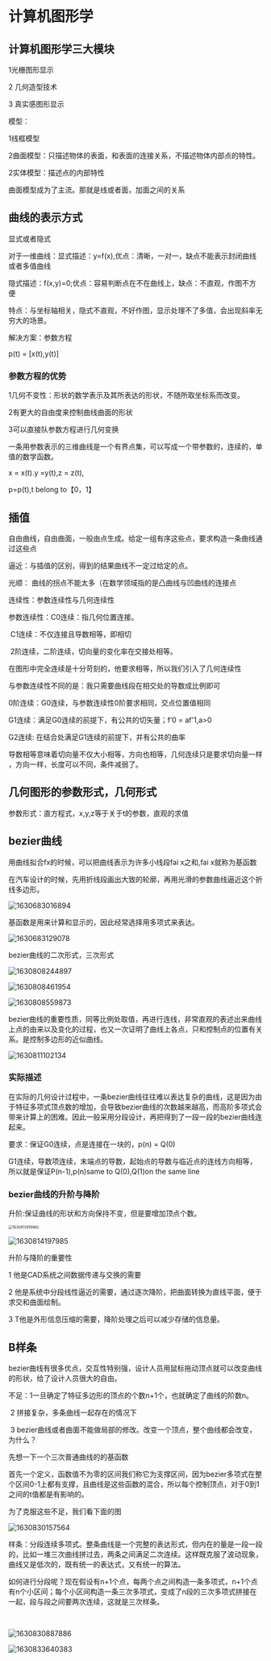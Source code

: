 # 计算机图形学

## 计算机图形学三大模块

1光栅图形显示

2 几何造型技术

3 真实感图形显示

模型：

1线框模型

2曲面模型：只描述物体的表面，和表面的连接关系，不描述物体内部点的特性。

2实体模型：描述点的内部特性



曲面模型成为了主流。那就是线或者面，加面之间的关系



## 曲线的表示方式

显式或者隐式



对于一维曲线：显式描述：y=f(x),优点：清晰，一对一，缺点不能表示封闭曲线或者多值曲线

隐式描述：f(x,y)=0;优点：容易判断点在不在曲线上，缺点：不直观，作图不方便



特点：与坐标轴相关，隐式不直观，不好作图，显示处理不了多值，会出现斜率无穷大的场景。



解决方案：参数方程

p(t) = [x(t),y(t)]



### 参数方程的优势

1几何不变性：形状的数学表示及其所表达的形状，不随所取坐标系而改变。

2有更大的自由度来控制曲线曲面的形状

3可以直接队参数方程进行几何变换



一条用参数表示的三维曲线是一个有界点集，可以写成一个带参数的，连续的，单值的数学函数。

x = x(t).y =y(t),z = z(t),

p=p(t),t belong to【0，1】

## 插值

自由曲线，自由曲面，一般由点生成。给定一组有序这些点，要求构造一条曲线通过这些点

逼近：与插值的区别，得到的结果曲线不一定过给定的点。

光顺：	曲线的拐点不能太多（在数学领域指的是凸曲线与凹曲线的连接点



连续性：参数连续性与几何连续性

参数连续性：C0连续：指几何位置连接。

​						C1连续：不仅连接且导数相等，即相切

​						2阶连续，二阶连续，切向量的变化率在交接处相等。

在图形中完全连续是十分苛刻的，他要求相等，所以我们引入了几何连续性

与参数连续性不同的是：我只需要曲线段在相交处的导数成比例即可

0阶连续：G0连续，与参数连续性0阶要求相同，交点位置值相同

G1连续：满足G0连续的前提下，有公共的切矢量；f‘0 = af'1,a>0

G2连续: 在结合处满足G1连续的前提下，并有公共的曲率



导数相等意味着切向量不仅大小相等，方向也相等，几何连续只是要求切向量一样 ，方向一样，长度可以不同，条件减弱了。



## 几何图形的参数形式，几何形式

参数形式：直方程式，x,y,z等于关于t的参数，直观的求值



## bezier曲线

用曲线拟合fx的时候，可以把曲线表示为许多小线段fai x之和,fai x就称为基函数

在汽车设计的时候，先用折线段画出大致的轮廓，再用光滑的参数曲线逼近这个折线多边形。

![1630683016894](C:\Users\eddy\AppData\Roaming\Typora\typora-user-images\1630683016894.png)

基函数是用来计算和显示的，因此经常选择用多项式来表达。

![1630683129078](C:\Users\eddy\AppData\Roaming\Typora\typora-user-images\1630683129078.png)

bezier曲线的二次形式，三次形式

![1630808244897](C:\Users\eddy\AppData\Roaming\Typora\typora-user-images\1630808244897.png)

![1630808461954](C:\Users\eddy\AppData\Roaming\Typora\typora-user-images\1630808461954.png)

![1630808559873](C:\Users\eddy\AppData\Roaming\Typora\typora-user-images\1630808559873.png)

bezier曲线的重要性质，同等比例处取值，再进行连线，非常直观的表述出来曲线上点的由来以及变化的过程，也又一次证明了曲线上各点，只和控制点的位置有关系。是控制多边形的近似曲线。



![1630811102134](C:\Users\eddy\AppData\Roaming\Typora\typora-user-images\1630811102134.png)

### 实际描述

在实际的几何设计过程中，一条bezier曲线往往难以表达复杂的曲线，这是因为由于特征多项式顶点数的增加，会导致bezier曲线的次数越来越高，而高阶多项式会带来计算上的困难。因此一般采用分段设计，再把得到了一段一段的bezier曲线连起来。

要求：保证G0连续，点是连接在一块的，p(n) = Q(0)

G1连续，导数项连续，末端点的导数，起始点的导数与临近点的连线方向相等，所以就是保证P(n-1),p(n)same to Q(0),Q(1)on the same line

### bezier曲线的升阶与降阶

升阶:保证曲线的形状和方向保持不变，但是要增加顶点个数。

<img src="C:\Users\eddy\AppData\Roaming\Typora\typora-user-images\1630813919860.png" alt="1630813919860" style="zoom:50%;" />

![1630814197985](C:\Users\eddy\AppData\Roaming\Typora\typora-user-images\1630814197985.png)

升阶与降阶的重要性

1 他是CAD系统之间数据传递与交换的需要

2 他是系统中分段线性逼近的需要，通过逐次降阶，把曲面转换为直线平面，便于求交和曲面绘制。

3 T他是外形信息压缩的需要，降阶处理之后可以减少存储的信息量。





## B样条

 bezier曲线有很多优点，交互性特别强，设计人员用鼠标拖动顶点就可以改变曲线的形状，给了设计人员很大的自由。



不足：1一旦确定了特征多边形的顶点的个数n+1个，也就确定了曲线的阶数n。

​          2 拼接复杂，多条曲线一起存在的情况下

​		  3 bezier曲线或者曲面不能做局部的修改。改变一个顶点，整个曲线都会改变，为什么？

先想一下一个三次普通曲线的的基函数

首先一个定义，函数值不为零的区间我们称它为支撑区间，因为bezier多项式在整个区间0-1上都有支撑，且曲线是这些函数的混合，所以每个控制顶点，对于0到1之间的t值都是有影响的。



为了克服这些不足，我们看下面的图

![1630830157564](C:\Users\eddy\AppData\Roaming\Typora\typora-user-images\1630830157564.png)



样条：分段连续多项式。整条曲线是一个完整的表达形式，但内在的量是一段一段的，比如一堆三次曲线拼过去，两条之间满足二次连续。这样既克服了波动现象，曲线又是低次的，既有统一的表达式，又有统一的算法。



如何进行分段呢？现在假设有n+1个点，每两个点之间构造一条多项式，n+1个点有n个小区间；每个小区间构造一条三次多项式，变成了n段的三次多项式拼接在一起，段与段之间要两次连续，这就是三次样条。

​	

![1630830887886](C:\Users\eddy\AppData\Roaming\Typora\typora-user-images\1630830887886.png)



![1630833640383](C:\Users\eddy\AppData\Roaming\Typora\typora-user-images\1630833640383.png)